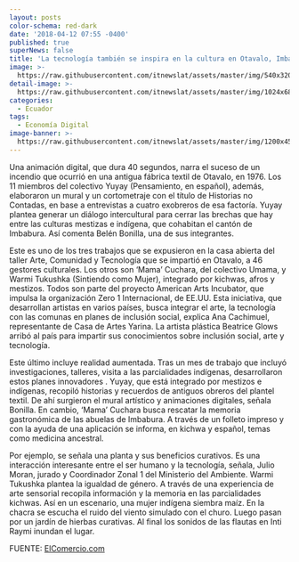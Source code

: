 ```yaml
---
layout: posts
color-schema: red-dark
date: '2018-04-12 07:55 -0400'
published: true
superNews: false
title: 'La tecnología también se inspira en la cultura en Otavalo, Imbabura'
image: >-
  https://raw.githubusercontent.com/itnewslat/assets/master/img/540x320/Ecuador-indigenasp.jpg
detail-image: >-
  https://raw.githubusercontent.com/itnewslat/assets/master/img/1024x680/Ecuador-indigenasg.jpg
categories:
  - Ecuador
tags:
  - Economía Digital
image-banner: >-
  https://raw.githubusercontent.com/itnewslat/assets/master/img/1200x450/Ecuador-indigenasl.jpg
---
```

Una animación digital, que dura 40 segundos, narra el suceso de un incendio que ocurrió en una antigua fábrica textil de Otavalo, en 1976. Los 11 miembros del colectivo Yuyay (Pensamiento, en español), además, elaboraron un mural y un cortometraje con el título de Historias no Contadas, en base a entrevistas a cuatro exobreros de esa factoría. Yuyay plantea generar un diálogo intercultural para cerrar las brechas que hay entre las culturas mestizas e indígena, que cohabitan el cantón de Imbabura. Así comenta Belén Bonilla, una de sus integrantes. 

Este es uno de los tres trabajos que se expusieron en la casa abierta del taller Arte, Comunidad y Tecnología que se impartió en Otavalo, a 46 gestores culturales. Los otros son ‘Mama’ Cuchara, del colectivo Umama, y Warmi Tukushka (Sintiendo como Mujer), integrado por kichwas, afros y mestizos. Todos son parte del proyecto American Arts Incubator, que impulsa la organización Zero 1 Internacional, de EE.UU. Esta iniciativa, que desarrollan artistas en varios países, busca integrar el arte, la tecnología con las comunas en planes de inclusión social, explica Ana Cachimuel, representante de Casa de Artes Yarina. La artista plástica Beatrice Glows arribó al país para impartir sus conocimientos sobre inclusión social, arte y tecnología. 

Este último incluye realidad aumentada. Tras un mes de trabajo que incluyó investigaciones, talleres, visita a las parcialidades indígenas, desarrollaron estos planes innovadores . Yuyay, que está integrado por mestizos e indígenas, recopiló historias y recuerdos de antiguos obreros del plantel textil. De ahí surgieron el mural artístico y animaciones digitales, señala Bonilla. En cambio, ‘Mama’ Cuchara busca rescatar la memoria gastronómica de las abuelas de Imbabura. A través de un folleto impreso y con la ayuda de una aplicación se informa, en kichwa y español, temas como medicina ancestral. 

Por ejemplo, se señala una planta y sus beneficios curativos. Es una interacción interesante entre el ser humano y la tecnología, señala, Julio Moran, jurado y Coordinador Zonal 1 del Ministerio del Ambiente. Warmi Tukushka plantea la igualdad de género. A través de una experiencia de arte sensorial recopila información y la memoria en las parcialidades kichwas. Así en un escenario, una mujer indígena siembra maíz. En la chacra se escucha el ruido del viento simulado con el churo. Luego pasan por un jardín de hierbas curativas. Al final los sonidos de las flautas en Inti Raymi inundan el lugar.

FUENTE: [ElComercio.com](http://www.elcomercio.com/tendencias/tecnologia-inspira-cultura-otavalo-imbabura.html)
